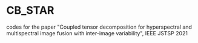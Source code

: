 # CB_STAR
codes for the paper "Coupled tensor decomposition for hyperspectral and multispectral image fusion with inter-image variability", IEEE JSTSP 2021
